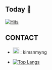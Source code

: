 ## Today 👋

[![Hits](https://hits.seeyoufarm.com/api/count/incr/badge.svg?url=https%3A%2F%2Fgithub.com%2Fkimsnmyng%2Fkimsnmyng&count_bg=%23A6AAA4&title_bg=%23555555&icon=&icon_color=%23E7E7E7&title=hits&edge_flat=false)](https://hits.seeyoufarm.com)

## CONTACT

  + <a href="https://www.instagram.com/kimsnmyng" target="_blank">
    <img src="https://simpleicons.org/icons/instagram.svg" alt="Instagram" style="width: 20px; height: 20px;"/></a>  : kimsnmyng



-  [![Top Langs](https://github-readme-stats.vercel.app/api/top-langs/?username=kimsnmyng&langs_count=8)](https://github.com/kimsnmyng/github-readme-stats)
